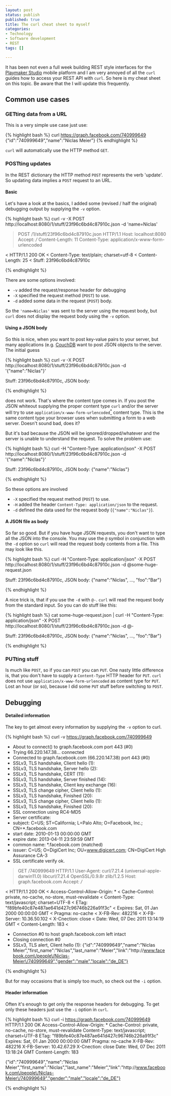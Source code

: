 ```yaml
---
layout: post
status: publish
published: true
title: The curl cheat sheet to myself
categories:
- Technology
- Software development
- REST
tags: []

---
```

It has been not even a full week building REST style interfaces for the [Playmaker Studio](http://www.playmakerstudio.com/) mobile platform and I am very annoyed of all the `curl` guides how to access your REST API with `curl`. So here is my cheat sheet on this topic. Be aware that the I will update this frequently.

## Common use cases

### GETting data from a URL

This is a very simple use case just use:

{% highlight bash %}
curl https://graph.facebook.com/740999649
{"id":"740999649","name":"Niclas Meier"}
{% endhighlight %}

`curl` will automatically use the HTTP method `GET`.

### POSTting updates

In the REST dictionary the HTTP method `POST` represents the verb 'update'. So updating data implies a `POST` request to an URL.

#### Basic

Let's have a look at the basics, I added some (revised / half the original) debugging output by supplying the `-v` option.

{% highlight bash %}
curl -v -X POST http://localhost:8080/1/stuff/23f96c6bd4c87910c.json -d 'name=Niclas'

> POST /1/stuff/23f96c6bd4c87910c.json HTTP/1.1
> Host: localhost:8080
> Accept: */*
> Content-Length: 11
> Content-Type: application/x-www-form-urlencoded
>
< HTTP/1.1 200 OK
< Content-Type: text/plain; charset=utf-8
< Content-Length: 25
<
Stuff: 23f96c6bd4c87910c

{% endhighlight %}

There are some options involved:

*   `-v` added the request/response header for debugging
*   `-X` specified the request method (`POST`) to use.
*   `-d` added some data in the request (`POST`) body.

So the `'name=Niclas'` was sent to the server using the request body, but `curl` does not display the request body using the `-v` option.

#### Using a JSON body

So this is nice, when you want to post key-value pairs to your server, but many applications (e.g. [CouchDB](http://couchdb.apache.org/) want to post JSON objects to the server. The initial guess

{% highlight bash %}
curl -v -X POST http://localhost:8080/1/stuff/23f96c6bd4c87910c.json -d '{"name":"Niclas"}'

Stuff: 23f96c6bd4c87910c, JSON body:

{% endhighlight %}

does not work. That's where the content type comes in. If you post the JSON whiteout supplying the proper content type `curl` and/or the server will try to use `application/x-www-form-urlencoded`[<sup>*</sup>](http://www.w3.org/TR/html4/interact/forms.html) content type. This is the same content type your browser uses when submitting a form to a web server. Doesn't sound bad, does it?

But it's bad because the JSON will be ignored/dropped/whatever and the server is unable to understand the request. To solve the problem use:

{% highlight bash %}
curl -H "Content-Type: application/json" -X POST  http://localhost:8080/1/stuff/23f96c6bd4c87910c.json -d '{"name":"Niclas"}'

Stuff: 23f96c6bd4c87910c, JSON body: {"name":"Niclas"}

{% endhighlight %}

So these options are involved

*   `-X` specified the request method (`POST`) to use.
*   `-H` added the header `Content-Type: application/json` to the request.
*   `-d` defined the data used for the request body (`{"name":"Niclas"}`).

#### A JSON file as body

So far so good. But if you have huge JSON requests, you don't want to type all the JSON into the console. You may use the `@` symbol in conjunction with the `-d` option so `curl` will read the request body contents from a file. This may look like this.

{% highlight bash %}
curl -H "Content-Type: application/json" -X POST  http://localhost:8080/1/stuff/23f96c6bd4c87910c.json -d @some-huge-request.json

Stuff: 23f96c6bd4c87910c, JSON body: {"name":"Niclas", ..., "foo":"Bar"}

{% endhighlight %}

A nice trick is, that if you use the `-d` with `@-`. `curl` will read the request body from the standard input. So you can do stuff like this:

{% highlight bash %}
cat some-huge-request.json | curl -H "Content-Type: application/json" -X POST  http://localhost:8080/1/stuff/23f96c6bd4c87910c.json -d @-

Stuff: 23f96c6bd4c87910c, JSON body: {"name":"Niclas", ..., "foo":"Bar"}

{% endhighlight %}

### PUTting stuff

Is much like `POST`, so if you can `POST` you can `PUT`. One nasty little difference is, that you don't have to supply a `Content-Type` HTTP header for `PUT`. `curl` does not use `application/x-www-form-urlencoded` as content type for `PUT`. Lost an hour (or so), because I did some `PUT` stuff before switching to `POST`.

## Debugging

#### Detailed information

The key to get almost every information by supplying the `-v` option to curl.

{% highlight bash %}
curl -v https://graph.facebook.com/740999649

* About to connect() to graph.facebook.com port 443 (#0)
*   Trying 66.220.147.38... connected
* Connected to graph.facebook.com (66.220.147.38) port 443 (#0)
* SSLv3, TLS handshake, Client hello (1):
* SSLv3, TLS handshake, Server hello (2):
* SSLv3, TLS handshake, CERT (11):
* SSLv3, TLS handshake, Server finished (14):
* SSLv3, TLS handshake, Client key exchange (16):
* SSLv3, TLS change cipher, Client hello (1):
* SSLv3, TLS handshake, Finished (20):
* SSLv3, TLS change cipher, Client hello (1):
* SSLv3, TLS handshake, Finished (20):
* SSL connection using RC4-MD5
* Server certificate:
* 	 subject: C=US; ST=California; L=Palo Alto; O=Facebook, Inc.; CN=*.facebook.com
* 	 start date: 2010-01-13 00:00:00 GMT
* 	 expire date: 2013-04-11 23:59:59 GMT
* 	 common name: *.facebook.com (matched)
* 	 issuer: C=US; O=DigiCert Inc; OU=www.digicert.com; CN=DigiCert High Assurance CA-3
* 	 SSL certificate verify ok.
> GET /740999649 HTTP/1.1
> User-Agent: curl/7.21.4 (universal-apple-darwin11.0) libcurl/7.21.4 OpenSSL/0.9.8r zlib/1.2.5
> Host: graph.facebook.com
> Accept: */*
>
< HTTP/1.1 200 OK
< Access-Control-Allow-Origin: *
< Cache-Control: private, no-cache, no-store, must-revalidate
< Content-Type: text/javascript; charset=UTF-8
< ETag: "f89bfe40c87e487ae641d427c96746b226a91f3c"
< Expires: Sat, 01 Jan 2000 00:00:00 GMT
< Pragma: no-cache
< X-FB-Rev: 482216
< X-FB-Server: 10.36.50.102
< X-Cnection: close
< Date: Wed, 07 Dec 2011 13:14:19 GMT
< Content-Length: 183
<
* Connection #0 to host graph.facebook.com left intact
* Closing connection #0
* SSLv3, TLS alert, Client hello (1):
{"id":"740999649","name":"Niclas Meier","first_name":"Niclas","last_name":"Meier","link":"http:\/\/www.facebook.com\/people\/Niclas-Meier\/740999649","gender":"male","locale":"de_DE"}

{% endhighlight %}

But for may occasions that is simply too much, so check out the `-i` option.

#### Header information

Often it's enough to get only the response headers for debugging. To get only these headers just use the `-i` option in `curl`.

{% highlight bash %}
curl -i https://graph.facebook.com/740999649
HTTP/1.1 200 OK
Access-Control-Allow-Origin: *
Cache-Control: private, no-cache, no-store, must-revalidate
Content-Type: text/javascript; charset=UTF-8
ETag: "f89bfe40c87e487ae641d427c96746b226a91f3c"
Expires: Sat, 01 Jan 2000 00:00:00 GMT
Pragma: no-cache
X-FB-Rev: 482216
X-FB-Server: 10.42.67.29
X-Cnection: close
Date: Wed, 07 Dec 2011 13:18:24 GMT
Content-Length: 183

{"id":"740999649","name":"Niclas Meier","first_name":"Niclas","last_name":"Meier","link":"http:\/\/www.facebook.com\/people\/Niclas-Meier\/740999649","gender":"male","locale":"de_DE"}

{% endhighlight %}
